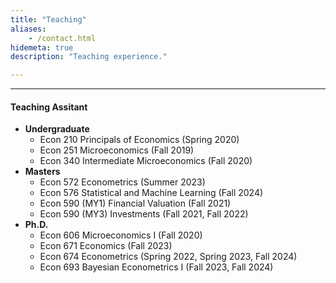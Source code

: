 ```yaml
---
title: "Teaching"
aliases:
    - /contact.html
hidemeta: true
description: "Teaching experience."

---
```


---

#### Teaching Assitant
- **Undergraduate**
  - Econ 210 Principals of Economics (Spring 2020)
  - Econ 251 Microeconomics (Fall 2019)
  - Econ 340 Intermediate Microeconomics (Fall 2020)
- **Masters**
  - Econ 572 Econometrics (Summer 2023)
  - Econ 576 Statistical and Machine Learning (Fall 2024) 
  - Econ 590 (MY1) Financial Valuation (Fall 2021)
  - Econ 590 (MY3) Investments (Fall 2021, Fall 2022)
- **Ph.D.**
  - Econ 606 Microeconomics I (Fall 2020) 
  - Econ 671 Economics (Fall 2023)
  - Econ 674 Econometrics (Spring 2022, Spring 2023, Fall 2024) 
  - Econ 693 Bayesian Econometrics I (Fall 2023, Fall 2024) 

